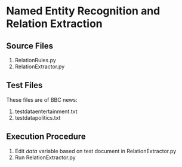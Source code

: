 # Named Entity Recognition and Relation Extraction

## Source Files
1. RelationRules.py 
2. RelationExtractor.py

## Test Files
These files are of BBC news:
1. testdataentertainment.txt
2. testdatapolitics.txt

## Execution Procedure
1. Edit *data* variable based on test document in RelationExtractor.py
2. Run RelationExtractor.py

